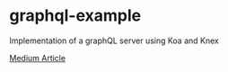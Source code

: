 # graphql-example
Implementation of a graphQL server using Koa and Knex

[Medium Article](https://medium.com/wecraftapps/une-api-graphql-de-z%C3%A9ro-en-nodejs-8396dc652fb4)
